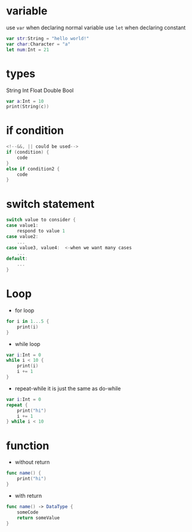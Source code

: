 # variable

use `var` when declaring normal variable
use `let` when declaring constant
```swift
var str:String = "hello world!"
var char:Character = "a"
let num:Int = 21
```

# types
String
Int
Float
Double
Bool


```swift
var a:Int = 10
print(String(c))
```

# if condition

```swift
<!--&&, || could be used-->
if (condition) {
    code
}
else if condition2 {
    code
}
```

# switch statement
```swift
switch value to consider {
case value1:
    respond to value 1
case value2:
    ...
case value3, value4:  <-when we want many cases
    ...
default:
    ...
}
```

# Loop

* for loop
```swift
for i in 1...5 {
    print(i)
}
```

* while loop
```swift
var i:Int = 0
while i < 10 {
    print(i)
    i += 1
}
```

* repeat-while
it is just the same as do-while 
```swift
var i:Int = 0
repeat {
    print("hi")
    i += 1
} while i < 10
```

# function
* without return
```swift
func name() {
    print("hi")
}
```

* with return
```swift
func name() -> DataType {
    someCode
    return someValue
}
```
